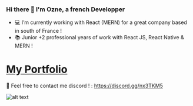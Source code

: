 ### Hi there 👋 I'm Ozne, a french Developper

<!-- - 🔭 I’m currently working on a big React.js project ! -->
- 💻 I’m currently working with React (MERN) for a great company based in south of France ! 
- 📚 Junior +2 professional years of work with React JS, React Native & MERN ! 
<!-- - 🛠 I also do missions for Fivem -->

# [My Portfolio](https://enzoruffin.fr) 


🔵 Feel free to contact me discord ! : https://discord.gg/nx3TKM5 

<!-- ![Github stats](https://github-readme-stats.vercel.app/api?username=Ozneeee&theme=highcontrast&show_icons=true&count_private=true) -->

![alt text](https://miro.medium.com/max/1400/1*RAsZ2uD3ZO7-NCuK2MUILA.gif)

<!-- ![Top Languages Card](https://github-readme-stats.vercel.app/api/top-langs/?username=Ozneeee) -->
